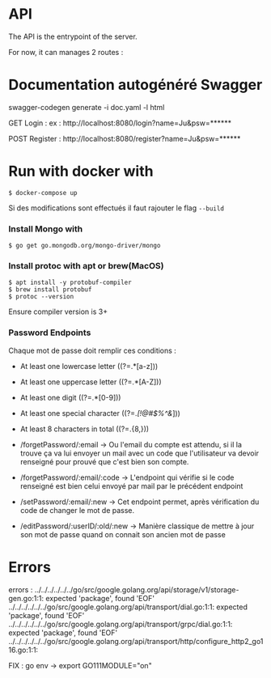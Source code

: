 # API

The API is the entrypoint of the server. 

For now, it can manages 2 routes : 

# Documentation autogénéré Swagger

swagger-codegen generate -i doc.yaml -l html

GET Login :
ex : http://localhost:8080/login?name=Ju&psw=******

POST Register : 
http://localhost:8080/register?name=Ju&psw=******


# Run with docker with 
    $ docker-compose up
Si des modifications sont effectués il faut rajouter le flag `--build`


### Install Mongo with
    $ go get go.mongodb.org/mongo-driver/mongo

### Install protoc with apt or brew(MacOS)
    $ apt install -y protobuf-compiler
    $ brew install protobuf
    $ protoc --version  
Ensure compiler version is 3+


### Password Endpoints
Chaque mot de passe doit remplir ces conditions : 

* At least one lowercase letter ((?=.*[a-z]))
* At least one uppercase letter ((?=.*[A-Z]))
* At least one digit ((?=.*[0-9]))
* At least one special character ((?=.*[!@#$%^&*]))
* At least 8 characters in total ((?=.{8,}))

* /forgetPassword/:email -> 
Ou l'email du compte est attendu, si il la trouve ça va lui envoyer un mail avec un code que
l'utilisateur va devoir renseigné pour prouvé que c'est bien son compte.

* /forgetPassword/:email/:code -> 
L'endpoint qui vérifie si le code renseigné est bien celui envoyé par mail par le précédent endpoint

* /setPassword/:email/:new ->
Cet endpoint permet, après vérification du code de changer le mot de passe.

* /editPassword/:userID/:old/:new ->
Manière classique de mettre à jour son mot de passe quand on connait son ancien mot de passe



# Errors 

errors : ../../../../../../go/src/google.golang.org/api/storage/v1/storage-gen.go:1:1: expected 'package', found 'EOF'
../../../../../../go/src/google.golang.org/api/transport/dial.go:1:1: expected 'package', found 'EOF'
../../../../../../go/src/google.golang.org/api/transport/grpc/dial.go:1:1: expected 'package', found 'EOF'
../../../../../../go/src/google.golang.org/api/transport/http/configure_http2_go116.go:1:1:

FIX : go env -> export GO111MODULE="on"
